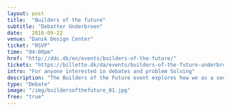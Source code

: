 ```yaml
---
layout: post
title:  "Builders of the future"
subtitle: "Debatter Underbroen"
date:   2016-09-22
venue: "Dansk Design Center"
ticket: "RSVP"
time: "04:00pm"
href: "http://ddc.dk/en/events/builders-of-the-future/"
tickets: "https://billetto.dk/da/events/builders-of-the-future-underbroen"
intro: "For anyone interested in debates and problem Solving"
description: "The Builders of the Future event explores how we as a society can educate entrepreneurial citizens that are able to create solutions to future challenges. The event seeks to debate both how we can prepare ourselves to a labor market affected by gig-economy and automation and ask how do we navigate in a world where problems and solutions are global? How can a small country like Denmark be the builders of the future? Join the debate when UNDERBROEN teams up with IDA to find the answers."
type: "Debate"
image: "/img/buildersofthefuture_01.jpg"
free: "true"
---
```

<!-- fill in the URL of your event host page if you haven't enough information for a detail page, so the event link won't point on the detail page at all -->
